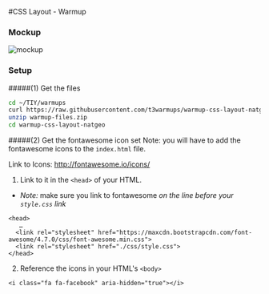 #CSS Layout - Warmup

### Mockup
![mockup](./mockups/nat-geo-layout-mockup.png)

### Setup


#####(1) Get the files

```sh
cd ~/TIY/warmups
curl https://raw.githubusercontent.com/t3warmups/warmup-css-layout-natgeo/master/warmup-files.zip > warmup-files.zip
unzip warmup-files.zip
cd warmup-css-layout-natgeo
```

#####(2) Get the fontawesome icon set
Note: you will have to add the fontawesome icons to the `index.html` file.

Link to Icons: http://fontawesome.io/icons/

1. Link to it in the `<head>` of your HTML.
  - *Note:* make sure you link to fontawesome *on the line before your `style.css` link*
  ```
  <head>
     …
    <link rel="stylesheet" href="https://maxcdn.bootstrapcdn.com/font-awesome/4.7.0/css/font-awesome.min.css">
    <link rel="stylesheet" href="./css/style.css">
  </head>
  ```

2. Reference the icons in your HTML's `<body>` 
  ```
  <i class="fa fa-facebook" aria-hidden="true"></i>
  ```



